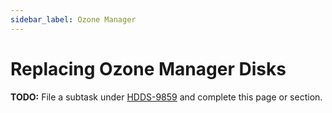 ```yaml
---
sidebar_label: Ozone Manager
---
```


# Replacing Ozone Manager Disks

**TODO:** File a subtask under [HDDS-9859](https://issues.apache.org/jira/browse/HDDS-9859) and complete this page or section.
